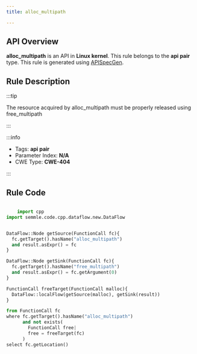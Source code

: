 ```yaml
---
title: alloc_multipath

---
```



## API Overview
**alloc_multipath** is an API in **Linux kernel**. This rule belongs to the **api pair** type. This rule is generated using [APISpecGen](../../tools/APISpecGen).
## Rule Description

:::tip

The resource acquired by alloc_multipath must be properly released using free_multipath

:::

:::info

- Tags: **api pair**
- Parameter Index: **N/A**
- CWE Type: **CWE-404**

:::

## Rule Code
```python

    import cpp
import semmle.code.cpp.dataflow.new.DataFlow


DataFlow::Node getSource(FunctionCall fc){
  fc.getTarget().hasName("alloc_multipath")
  and result.asExpr() = fc
}

DataFlow::Node getSink(FunctionCall fc){
  fc.getTarget().hasName("free_multipath")
  and result.asExpr() = fc.getArgument(0)
}

FunctionCall freeTarget(FunctionCall malloc){
  DataFlow::localFlow(getSource(malloc), getSink(result))
}

from FunctionCall fc
where fc.getTarget().hasName("alloc_multipath")
      and not exists(
        FunctionCall free| 
        free = freeTarget(fc)
      )
select fc.getLocation()

    
```